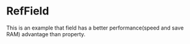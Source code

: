 # RefField
This is an example that field has a better performance(speed and save RAM) advantage than property.
